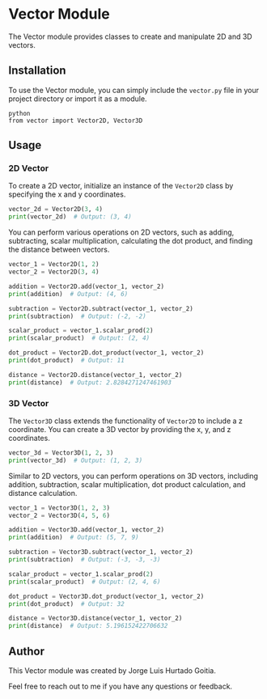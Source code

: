
# Vector Module

The Vector module provides classes to create and manipulate 2D and 3D vectors.

## Installation

To use the Vector module, you can simply include the `vector.py` file in your project directory or import it as a module.

```
python
from vector import Vector2D, Vector3D
```

## Usage

### 2D Vector

To create a 2D vector, initialize an instance of the `Vector2D` class by specifying the x and y coordinates.

```python
vector_2d = Vector2D(3, 4)
print(vector_2d)  # Output: (3, 4)
```

You can perform various operations on 2D vectors, such as adding, subtracting, scalar multiplication, calculating the dot product, and finding the distance between vectors.

```python
vector_1 = Vector2D(1, 2)
vector_2 = Vector2D(3, 4)

addition = Vector2D.add(vector_1, vector_2)
print(addition)  # Output: (4, 6)

subtraction = Vector2D.subtract(vector_1, vector_2)
print(subtraction)  # Output: (-2, -2)

scalar_product = vector_1.scalar_prod(2)
print(scalar_product)  # Output: (2, 4)

dot_product = Vector2D.dot_product(vector_1, vector_2)
print(dot_product)  # Output: 11

distance = Vector2D.distance(vector_1, vector_2)
print(distance)  # Output: 2.8284271247461903
```

### 3D Vector

The `Vector3D` class extends the functionality of `Vector2D` to include a z coordinate. You can create a 3D vector by providing the x, y, and z coordinates.

```python
vector_3d = Vector3D(1, 2, 3)
print(vector_3d)  # Output: (1, 2, 3)
```

Similar to 2D vectors, you can perform operations on 3D vectors, including addition, subtraction, scalar multiplication, dot product calculation, and distance calculation.

```python
vector_1 = Vector3D(1, 2, 3)
vector_2 = Vector3D(4, 5, 6)

addition = Vector3D.add(vector_1, vector_2)
print(addition)  # Output: (5, 7, 9)

subtraction = Vector3D.subtract(vector_1, vector_2)
print(subtraction)  # Output: (-3, -3, -3)

scalar_product = vector_1.scalar_prod(2)
print(scalar_product)  # Output: (2, 4, 6)

dot_product = Vector3D.dot_product(vector_1, vector_2)
print(dot_product)  # Output: 32

distance = Vector3D.distance(vector_1, vector_2)
print(distance)  # Output: 5.196152422706632
```

## Author

This Vector module was created by Jorge Luis Hurtado Goitia.

Feel free to reach out to me if you have any questions or feedback.
